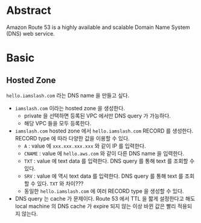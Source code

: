 # Abstract

Amazon Route 53 is a highly available and scalable Domain Name System (DNS) web service.

# Basic

## Hosted Zone

`hello.iamslash.com` 라는 DNS name 을 만들고 싶다.

* `iamslash.com` 이라는 hosted zone 을 생성한다.
  * private 을 선택하면 등록된 VPC 에서만 DNS query 가 가능하다.
  * 해당 VPC 들을 모두 등록한다.
* `iamslash.com` hosted zone 에서 `hello.iamslash.com` RECORD 를 생성한다. RECORD type 에 따라 다양한 값을 이용할 수 있다.
  * `A` : value 에 `xxx.xxx.xxx.xxx` 와 같이 IP 를 입력한다.
  * `CNAME` : value 에 `hello.aws.com` 와 같이 다른 DNS name 을 입력한다.
  * `TXT` : value 에 text data 를 입력한다. DNS query 를 통해 text 를 조회할 수 있다.
  * `SRV` : value 에 역시 text data 를 입력한다. DNS query 를 통해 text 를 조회할 수 있다. `TXT` 와 차이???
  * 동일한 `hello.iamslash.com` 에 여러 RECORD type 을 생성할 수 있다.
* DNS query 는 cache 가 문제이다. Route 53 에서 TTL 을 짧게 설정한다고 해도 local machine 의 DNS cache 가 expire 되지 않는 이상 바뀐 값은 빨리 적용되지 않는다.
